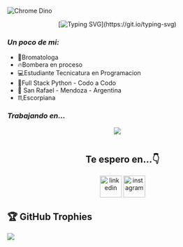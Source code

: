 ![Chrome Dino](https://mir-s3-cdn-cf.behance.net/project_modules/max_1200/4ff07986208593.5d9a654e92f36.gif)
<div align="center">
   
    
[![Typing SVG](https://readme-typing-svg.herokuapp.com?font=Architects+Daughter&color=FF1493&size=30&lines=Hey!+I'm+Mica+💜;)](https://git.io/typing-svg)
</div>

<h3><i>Un poco de mi:</i></h3>
<ul> <!-- listas desordenadas -->
            <li>🔬Bromatologa</li> 
            <li>🔥Bombera en proceso</li>
            <li>💻Estudiante Tecnicatura en Programacion</li>
            <li>💪Full Stack Python - Codo a Codo</li>
            <li>📍 San Rafael - Mendoza - Argentina</li>
            <li>♏Escorpiana</li>
</ul>
<h3><i>Trabajando en...</i></h3>
<!--tech stack icons-->
<p align="center">
  <a href="https://skillicons.dev">
    <img src="https://skillicons.dev/icons?i=git,bootstrap,css,html,js,discord,github,idea,java,py,mysql,vscode&perline=14" />
  </a>
</p>
<!-- Connect with me -->
<!--h2 without bottom border-->
<div id="user-content-toc">
  <ul align="center">
    <summary><h2 style="display: inline-block">Te espero en...👇</h2></summary>
     <a href="https://linkedin.com/in/micaelareartes" target="_blank"><img align="center" src="https://user-images.githubusercontent.com/88904952/234979284-68c11d7f-1acc-4f0c-ac78-044e1037d7b0.png" alt="linkedin" height="50" width="50" /></a>
<a href="https://instagram.com/micaareartes" target="_blank"><img align="center" src="https://user-images.githubusercontent.com/88904952/234981169-2dd1e58f-4b7e-468c-8213-034ba62156c3.png" alt="instagram" height="50" width="50" /></a>
  </ul>
</div>


## 🏆 GitHub Trophies
![](https://github-profile-trophy.vercel.app/?username=MicaReartes&theme=radical&no-frame=false&no-bg=true&margin-w=4)


